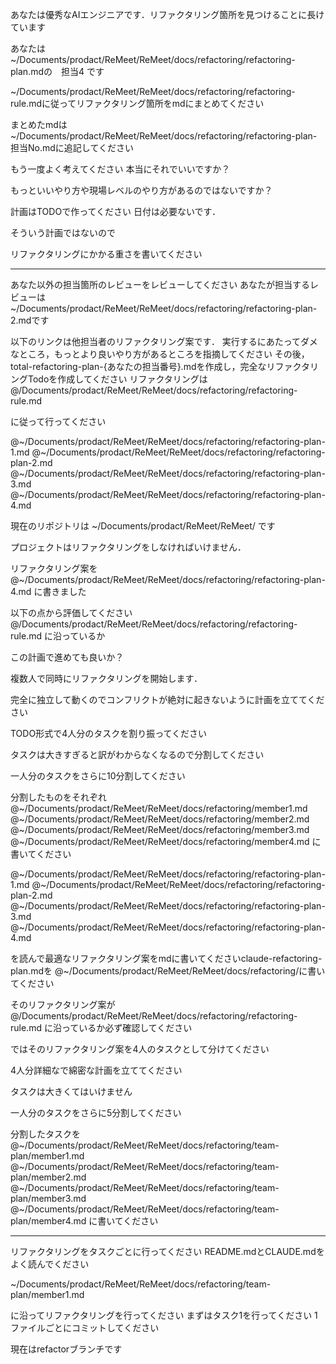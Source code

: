 あなたは優秀なAIエンジニアです．リファクタリング箇所を見つけることに長けています

あなたは　~/Documents/prodact/ReMeet/ReMeet/docs/refactoring/refactoring-plan.mdの　担当4  です

~/Documents/prodact/ReMeet/ReMeet/docs/refactoring/refactoring-rule.mdに従ってリファクタリング箇所をmdにまとめてください

まとめたmdは~/Documents/prodact/ReMeet/ReMeet/docs/refactoring/refactoring-plan-担当No.mdに追記してください


もう一度よく考えてください
本当にそれでいいですか？

もっといいやり方や現場レベルのやり方があるのではないですか？

計画はTODOで作ってください
日付は必要ないです．

そういう計画ではないので

リファクタリングにかかる重さを書いてください

---
あなた以外の担当箇所のレビューをレビューしてください
あなたが担当するレビューは
~/Documents/prodact/ReMeet/ReMeet/docs/refactoring/refactoring-plan-2.mdです

以下のリンクは他担当者のリファクタリング案です．
実行するにあたってダメなところ，もっとより良いやり方があるところを指摘してください
その後，total-refactoring-plan-{あなたの担当番号}.mdを作成し，完全なリファクタリングTodoを作成してください
リファクタリングは
@/Documents/prodact/ReMeet/ReMeet/docs/refactoring/refactoring-rule.md

に従って行ってください

@~/Documents/prodact/ReMeet/ReMeet/docs/refactoring/refactoring-plan-1.md
@~/Documents/prodact/ReMeet/ReMeet/docs/refactoring/refactoring-plan-2.md
@~/Documents/prodact/ReMeet/ReMeet/docs/refactoring/refactoring-plan-3.md
@~/Documents/prodact/ReMeet/ReMeet/docs/refactoring/refactoring-plan-4.md

現在のリポジトリは
~/Documents/prodact/ReMeet/ReMeet/
です

プロジェクトはリファクタリングをしなければいけません．

リファクタリング案を
@~/Documents/prodact/ReMeet/ReMeet/docs/refactoring/refactoring-plan-4.md
に書きました

以下の点から評価してください
@/Documents/prodact/ReMeet/ReMeet/docs/refactoring/refactoring-rule.md
に沿っているか

この計画で進めても良いか？

複数人で同時にリファクタリングを開始します．

完全に独立して動くのでコンフリクトが絶対に起きないように計画を立ててください

TODO形式で4人分のタスクを割り振ってください

タスクは大きすぎると訳がわからなくなるので分割してください

一人分のタスクをさらに10分割してください

分割したものをそれぞれ
@~/Documents/prodact/ReMeet/ReMeet/docs/refactoring/member1.md
@~/Documents/prodact/ReMeet/ReMeet/docs/refactoring/member2.md
@~/Documents/prodact/ReMeet/ReMeet/docs/refactoring/member3.md
@~/Documents/prodact/ReMeet/ReMeet/docs/refactoring/member4.md
に書いてください



@~/Documents/prodact/ReMeet/ReMeet/docs/refactoring/refactoring-plan-1.md
@~/Documents/prodact/ReMeet/ReMeet/docs/refactoring/refactoring-plan-2.md
@~/Documents/prodact/ReMeet/ReMeet/docs/refactoring/refactoring-plan-3.md
@~/Documents/prodact/ReMeet/ReMeet/docs/refactoring/refactoring-plan-4.md

を読んで最適なリファクタリング案をmdに書いてくださいclaude-refactoring-plan.mdを
@~/Documents/prodact/ReMeet/ReMeet/docs/refactoring/に書いてください

そのリファクタリング案が
@/Documents/prodact/ReMeet/ReMeet/docs/refactoring/refactoring-rule.md
に沿っているか必ず確認してください


ではそのリファクタリング案を4人のタスクとして分けてください

4人分詳細なで綿密な計画を立ててください

タスクは大きくてはいけません

一人分のタスクをさらに5分割してください

分割したタスクを
@~/Documents/prodact/ReMeet/ReMeet/docs/refactoring/team-plan/member1.md
@~/Documents/prodact/ReMeet/ReMeet/docs/refactoring/team-plan/member2.md
@~/Documents/prodact/ReMeet/ReMeet/docs/refactoring/team-plan/member3.md
@~/Documents/prodact/ReMeet/ReMeet/docs/refactoring/team-plan/member4.md
に書いてください

---

リファクタリングをタスクごとに行ってください
README.mdとCLAUDE.mdをよく読んでください

~/Documents/prodact/ReMeet/ReMeet/docs/refactoring/team-plan/member1.md

に沿ってリファクタリングを行ってください
まずはタスク1を行ってください
1ファイルごとにコミットしてください

現在はrefactorブランチです
